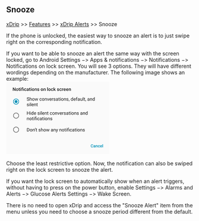 ## Snooze  
[xDrip](../README.md) >> [Features](./Features_page.md) >> [xDrip Alerts](./Alerts_page.md) >> Snooze   
  
If the phone is unlocked, the easiest way to snooze an alert is to just swipe right on the corresponding notification.  

If you want to be able to snooze an alert the same way with the screen locked, go to Android Settings &#8722;> Apps & notifications &#8722;> Notifications &#8722;> Notifications on lock screen.  You will see 3 options.  They will have different wordings depending on the manufacturer.  The following image shows an example:  
![](./images/NotifOnLockScreen.png)  
  
Choose the least restrictive option.  Now, the notification can also be swiped right on the lock screen to snooze the alert.  
  
If you want the lock screen to automatically show when an alert triggers, without having to press on the power button, enable Settings &#8722;> Alarms and Alerts &#8722;> Glucose Alerts Settings &#8722;> Wake Screen.  
  
There is no need to open xDrip and access the "Snooze Alert" item from the menu unless you need to choose a snooze period different from the default.  
  
